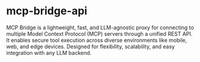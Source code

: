 # mcp-bridge-api
MCP Bridge is a lightweight, fast, and LLM-agnostic proxy for connecting to multiple Model Context Protocol (MCP) servers through a unified REST API. It enables secure tool execution across diverse environments like mobile, web, and edge devices. Designed for flexibility, scalability, and easy integration with any LLM backend.
